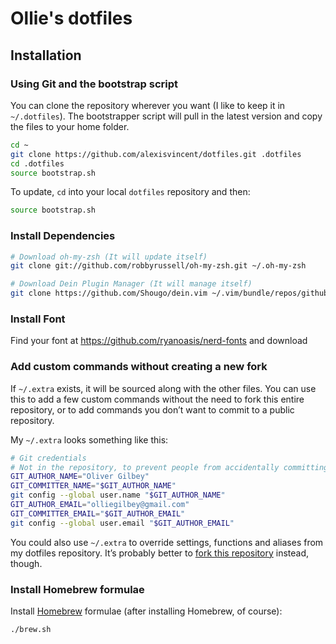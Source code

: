 # Ollie's dotfiles

## Installation

### Using Git and the bootstrap script

You can clone the repository wherever you want (I like to keep it in `~/.dotfiles`). The bootstrapper script will pull in the latest version and copy the files to your home folder.

```bash
cd ~
git clone https://github.com/alexisvincent/dotfiles.git .dotfiles
cd .dotfiles
source bootstrap.sh
```

To update, `cd` into your local `dotfiles` repository and then:

```bash
source bootstrap.sh
```


### Install Dependencies
```bash
# Download oh-my-zsh (It will update itself)
git clone git://github.com/robbyrussell/oh-my-zsh.git ~/.oh-my-zsh

# Download Dein Plugin Manager (It will manage itself)
git clone https://github.com/Shougo/dein.vim ~/.vim/bundle/repos/github.com/Shougo/dein.vim
```

### Install Font
Find your font at https://github.com/ryanoasis/nerd-fonts and download

### Add custom commands without creating a new fork

If `~/.extra` exists, it will be sourced along with the other files. You can use this to add a few custom commands without the need to fork this entire repository, or to add commands you don’t want to commit to a public repository.

My `~/.extra` looks something like this:

```bash
# Git credentials
# Not in the repository, to prevent people from accidentally committing under my name
GIT_AUTHOR_NAME="Oliver Gilbey"
GIT_COMMITTER_NAME="$GIT_AUTHOR_NAME"
git config --global user.name "$GIT_AUTHOR_NAME"
GIT_AUTHOR_EMAIL="olliegilbey@gmail.com"
GIT_COMMITTER_EMAIL="$GIT_AUTHOR_EMAIL"
git config --global user.email "$GIT_AUTHOR_EMAIL"
```

You could also use `~/.extra` to override settings, functions and aliases from my dotfiles repository. It’s probably better to [fork this repository](https://github.com/alexisvincent/dotfiles/fork) instead, though.


### Install Homebrew formulae

Install [Homebrew](http://brew.sh/) formulae (after installing Homebrew, of course):
```bash
./brew.sh
```
